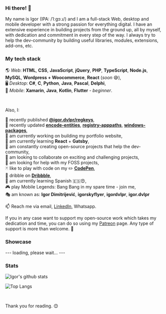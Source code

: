 ### Hi there! 👋

My name is Igor (IPA: /ˈIːɡɔːɹ/) and I am a full-stack Web, desktop and mobile developer with a strong passion for everything digital.
I have an extensive experience in building projects from the ground up, all by myself, with dedication and commitment in every step of the way.
I always try to help the dev-community by building useful libraries, modules, extensions, add-ons, etc.

### My tech stack
🌎 *Web*: **HTML**, **CSS**, **JavaScript**, **jQuery**, **PHP**, **TypeScript**, **Node.js**, **MySQL**, **Wordpress + Woocommerce**, **React** (*soon* 😅), <br>
🖥️ *Desktop*: **C#**, **C**, **Python**, **Java**, **Pascal**, **Delphi**, <br>
📱 *Mobile*: **Xamarin**, **Java**, **Kotlin**, **Flutter** - *beginner*. <br>

<br>

Also, I:

📢 recently published **[@igor.dvlpr/regkeys](https://www.npmjs.com/package/@igor.dvlpr/regkeys)**, <br>
👀 recently updated **[encode-entities](https://www.npmjs.com/package/encode-entities)**, **[registry-apppaths](https://www.npmjs.com/package/registry-apppaths)**, **[windows-packages](https://www.npmjs.com/package/windows-packages)**, <br>
🔭 am currently working on building my portfolio website, <br>
🌱 am currently learning **React** + **Gatsby**, <br>
🎁 am constantly creating open-source projects that help the dev-community, <br>
👯 am looking to collaborate on exciting and challenging projects, <br>
🤝 am looking for help with my FOSS projects, <br>
🃏 like to play with code on my ✏️ **[CodePen](https://codepen.io/igorskyflyer/pens/public/)**, <br>
🏀 dribble on **[Dribbble](https://dribbble.com/igordvlpr)**, <br>
🙊 am currently learning Spanish 🇪🇸😍, <br>
🎮 play Mobile Legends: Bang Bang in my spare time - join me, <br>
🎭 am known as: **Igor Dimitrijević**, **igorskyflyer**, **igordvlpr**, **igor.dvlpr** <br>

📫 Reach me via email, [LinkedIn](https://www.linkedin.com/in/igor-dvlpr), Whatsapp.
<br>

If you in any case want to support my open-source work which takes my dedication and time, you can do so using my [Patreon](https://patreon.com/igor_dvlpr) page.
Any type of support is more than welcome. 🙂

### Showcase

--- loading, please wait... ---

### Stats

![Igor's github stats](https://github-readme-stats.vercel.app/api?username=igorskyflyer&count_private=true&show_icons=true)

![Top Langs](https://github-readme-stats.vercel.app/api/top-langs/?username=igorskyflyer)

<br>

Thank you for reading. 😊

